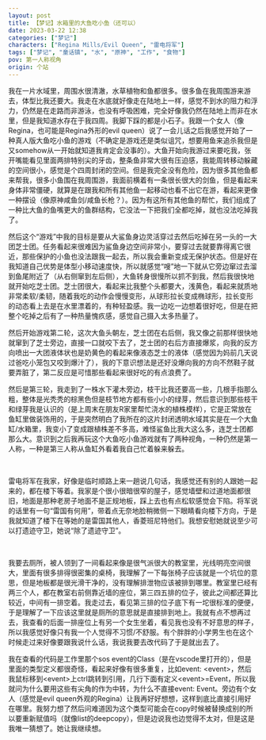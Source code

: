 ```yaml
---
layout: post
title: 【梦记】水箱里的大鱼吃小鱼（还可以）
date: 2023-03-22 12:38
categories: ["梦记"]
characters: ["Regina Mills/Evil Queen", "雷电将军"]
tags: ["梦记", "童话镇", "水", "原神", "工作", "食物"]
pov: 第一人称视角
origin: 个站
---
```


我在一片水域里，周围水很清澈，水草植物和鱼都很多。很多鱼在我周围游来游去，体型比我还要大。我走在水底就好像走在陆地上一样，感觉不到水的阻力和浮力，仍然是在走路而非游泳，也没有呼吸困难，完全好像我仍然在陆地上而非在水里，但是我知道水存在于我四周。我脚下踩的都是小石子。我跟一个女人（像Regina，也可能是Regina外形的evil queen）说了一会儿话之后我感觉开始了一种真人版大鱼吃小鱼的游戏（不确定是游戏还是类似诅咒，想要用鱼来追杀我但是又somehow从一开始就知道我肯定会没事的）。大鱼开始向我游过来要吃我，张开嘴能看见里面两排特别尖的牙齿，整条鱼非常大很有压迫感，我能周转移动躲藏的空间很小，感觉是个四周封闭的空间。但是我完全没有危险，因为很多其他鱼都来帮我，很多小鱼围在我周围游，我面前横着有一条很长很大的剑鱼，但是看起来身体非常僵硬，就算是在跟我和所有其他鱼一起移动也看不出它在游，看起来更像一种摆设（像原神咸鱼剑/咸鱼长枪？）。因为有这所有其他鱼的帮忙，我们组成了一种比大鱼的鱼嘴更大的鱼群结构，它没法一下把我们全都吃掉，就也没法吃掉我了。

然后这个“游戏”中我的目标是要从大鲨鱼身边灵活穿过去然后吃掉在另一头的一大团芝士团。任务看起来很难因为鲨鱼身边空间非常小，要穿过去就要靠得离它很近，那些保护的小鱼也没法跟我一起去，所以我会重新变成无保护状态。但是好在我知道自己优势是体型小移动速度快，所以就感觉“嗖”地一下就从它旁边窜过去溜到鱼尾附近了（从右侧窜到左后侧），大鱼转身很慢所以抓不到我，然后我很快地就开始吃芝士团。芝士团很大，看起来比我整个头都要大，浅黄色，看起来就质地非常柔软/柔韧，随着我吃的动作会慢慢变形，从球形拉长变成椭球形，拉长变形的动态看上去是在水里漂着的，有种轻盈感。我一边吃一边想着很好吃，但是在把整个吃掉之后有了一种热量愧疚感，感觉自己摄入太多热量了。

然后开始游戏第二轮，这次大鱼头朝左，芝士团在右后侧，我又像之前那样很快地就窜到了芝士旁边，直接一口就咬下去了，芝士团的右后方直接爆浆，向我的反方向喷出一大团液体状也是奶黄色的看起来像液态芝士的液体（感觉因为妈前几天说过爸吃小笼包又咬到爆汁了），我的下意识想法是还好没爆向我的方向不然鞋子就要弄脏了，第二反应是可惜那些看起来很好吃的有点浪费了。

然后是第三轮，我走到了一株水下灌木旁边，枝干比我还要高一些，几根手指那么粗，整体是光秃秃的棕黑色但是枝节地方都有些小小的绿芽，然后意识到那些枝干和绿芽我是认识的（是上周末在朋友R家里帮忙浇水的植株模样），它是正常放在鱼缸里做装饰用的，于是突然明白了我所在的这片封闭透明水域其实是在一个大鱼缸/水箱里，我变小了变成跟植株差不多高，难怪鲨鱼比我大这么多，连芝士团都那么大。意识到之后我再玩这个大鱼吃小鱼游戏就有了两种视角，一种仍然是第一人称，一种是第三人称从鱼缸外看着我自己忙着躲来躲去。

<br>

雷电将军在我家，好像是临时顺路上来一趟说几句话，我感觉还有别的人跟她一起来的，都在楼下等着。我家是个很小很暗很窄的屋子，感觉墙壁和过道地面都很旧，地面是那种老房子地面不是正规地板，踩上去也有点松软感觉会下陷。将军说的话里有一句“雷国有何用”，带着点无奈地脸稍微侧一下眼睛看向楼下方向，于是我就知道了楼下在等她的是雷国其他人，香菱班尼特他们。我想安慰她就说至少可以打遗迹守卫，她说“除了遗迹守卫”。

<br>

我要去厕所，被人领到了一间看起来像是很气派很大的教室里，光线明亮空间很大，里面有很多排得很密集的桌椅，我理解了一下每张椅子应该就是一个坑位的意思，但是地板都是很光滑干净的，没有理解排泄物应该被排到哪里。教室里已经有两三个人，都在教室右前侧靠近墙的座位，第三四五排的位子，彼此之间都还算比较近，中间有一排空着。我走过去，看见第三排的位子底下有一坨很标准的便便，于是理解了一下应该这里就是厕所的意思就是直接排到地上。我就有点不想再过去，我查看的后面一排座位上有另一个女生坐着，看见我也没有不好意思的样子，所以我感觉好像只有我一个人觉得不习惯/不舒服。有个胖胖的小学男生也在这个时候走过来好像要跟我说什么话，我说我要去改代码了于是就出去了。

我在查看的代码是工作里那个sos event的Class（是在vscode里打开的），但是里面的类型定义都很奇怪，看起来好像有很多重复，比如event: \<event\>，然后我鼠标移到\<event\>上ctrl跳转到引用，几行下面有定义\<event\>=Event，所以我就问为什么要用这些有尖角的作为中转，为什么不直接event: Event。旁边有个女人（感觉是evil queen外观的Regina）让我再好好想想，这样到底比直接引用好在哪里。我努力想了然后问难道因为这个类型可能会在copy时候被替换成别的所以要重新赋值吗（就像list的deepcopy），但是边说我也边觉得不太对，但是这是我唯一猜想了。她让我继续想。
